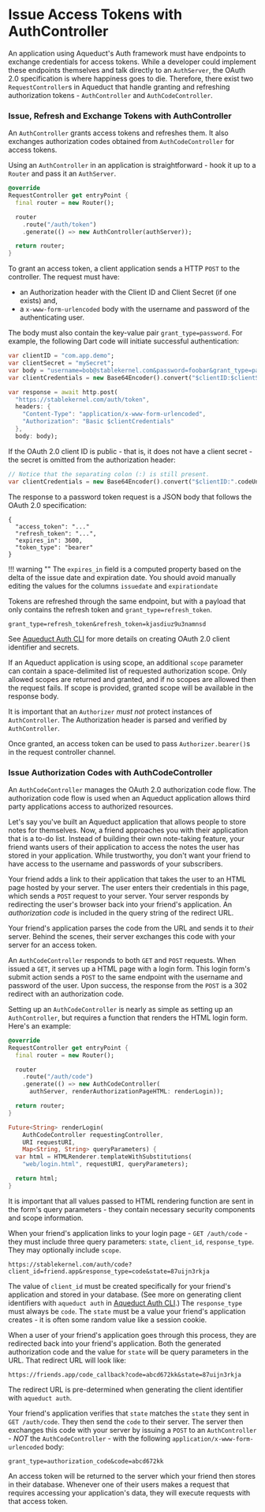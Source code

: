 # Issue Access Tokens with AuthController

An application using Aqueduct's Auth framework must have endpoints to exchange credentials for access tokens. While a developer could implement these endpoints themselves and talk directly to an `AuthServer`, the OAuth 2.0 specification is where happiness goes to die. Therefore, there exist two `RequestController`s in Aqueduct that handle granting and refreshing authorization tokens - `AuthController` and `AuthCodeController`.

### Issue, Refresh and Exchange Tokens with AuthController

An `AuthController` grants access tokens and refreshes them. It also exchanges authorization codes obtained from `AuthCodeController` for access tokens.

Using an `AuthController` in an application is straightforward - hook it up to a `Router` and pass it an `AuthServer`.

```dart
@override
RequestController get entryPoint {
  final router = new Router();

  router
    .route("/auth/token")
    .generate(() => new AuthController(authServer));

  return router;
}
```

To grant an access token, a client application sends a HTTP `POST` to the controller. The request must have:

- an Authorization header with the Client ID and Client Secret (if one exists) and,
- a `x-www-form-urlencoded` body with the username and password of the authenticating user.

The body must also contain the key-value pair `grant_type=password`. For example, the following Dart code will initiate successful authentication:

```dart
var clientID = "com.app.demo";
var clientSecret = "mySecret";
var body = "username=bob@stablekernel.com&password=foobar&grant_type=password";
var clientCredentials = new Base64Encoder().convert("$clientID:$clientSecret".codeUnits);

var response = await http.post(
  "https://stablekernel.com/auth/token",
  headers: {
    "Content-Type": "application/x-www-form-urlencoded",
    "Authorization": "Basic $clientCredentials"
  },
  body: body);
```

If the OAuth 2.0 client ID is public - that is, it does not have a client secret - the secret is omitted from the authorization header:

```dart
// Notice that the separating colon (:) is still present.
var clientCredentials = new Base64Encoder().convert("$clientID:".codeUnits);
```

The response to a password token request is a JSON body that follows the OAuth 2.0 specification:

```
{
  "access_token": "..."
  "refresh_token": "...",
  "expires_in": 3600,
  "token_type": "bearer"
}
```


!!! warning ""
    The `expires_in` field is a computed property based on the delta of the issue date and expiration date. You should avoid manually editing the values for the columns `issuedate` and `expirationdate`

Tokens are refreshed through the same endpoint, but with a payload that only contains the refresh token and `grant_type=refresh_token`.

```
grant_type=refresh_token&refresh_token=kjasdiuz9u3namnsd
```


See [Aqueduct Auth CLI](cli.md) for more details on creating OAuth 2.0 client identifier and secrets.

If an Aqueduct application is using scope, an additional `scope` parameter can contain a space-delimited list of requested authorization scope. Only allowed scopes are returned and granted, and if no scopes are allowed then the request fails. If scope is provided, granted scope will be available in the response body.

It is important that an `Authorizer` *must not* protect instances of `AuthController`. The Authorization header is parsed and verified by `AuthController`.

Once granted, an access token can be used to pass `Authorizer.bearer()`s in the request controller channel.

### Issue Authorization Codes with AuthCodeController

An `AuthCodeController` manages the OAuth 2.0 authorization code flow. The authorization code flow is used when an Aqueduct application allows third party applications access to authorized resources.

Let's say you've built an Aqueduct application that allows people to store notes for themselves. Now, a friend approaches you with their application that is a to-do list. Instead of building their own note-taking feature, your friend wants users of their application to access the notes the user has stored in your application. While trustworthy, you don't want your friend to have access to the username and passwords of your subscribers.

Your friend adds a link to their application that takes the user to an HTML page hosted by your server. The user enters their credentials in this page, which sends a `POST` request to your server. Your server responds by redirecting the user's browser back into your friend's application. An *authorization code* is included in the query string of the redirect URL.

Your friend's application parses the code from the URL and sends it to *their* server. Behind the scenes, their server exchanges this code with your server for an access token.

An `AuthCodeController` responds to both `GET` and `POST` requests. When issued a `GET`, it serves up a HTML page with a login form. This login form's submit action sends a `POST` to the same endpoint with the username and password of the user. Upon success, the response from the `POST` is a 302 redirect with an authorization code.

Setting up an `AuthCodeController` is nearly as simple as setting up an `AuthController`, but requires a function that renders the HTML login form. Here's an example:

```dart
@override
RequestController get entryPoint {
  final router = new Router();

  router
    .route("/auth/code")
    .generate(() => new AuthCodeController(
      authServer, renderAuthorizationPageHTML: renderLogin));

  return router;
}

Future<String> renderLogin(
    AuthCodeController requestingController,
    URI requestURI,
    Map<String, String> queryParameters) {
  var html = HTMLRenderer.templateWithSubstitutions(
    "web/login.html", requestURI, queryParameters);

  return html;
}
```

It is important that all values passed to HTML rendering function are sent in the form's query parameters - they contain necessary security components and scope information.

When your friend's application links to your login page - `GET /auth/code` - they must include three query parameters: `state`, `client_id`, `response_type`. They may optionally include `scope`.

```
https://stablekernel.com/auth/code?client_id=friend.app&response_type=code&state=87uijn3rkja
```

The value of `client_id` must be created specifically for your friend's application and stored in your database. (See more on generating client identifiers with `aqueduct auth` in [Aqueduct Auth CLI](cli.md).) The `response_type` must always be `code`. The `state` must be a value your friend's application creates - it is often some random value like a session cookie.

When a user of your friend's application goes through this process, they are redirected back into your friend's application. Both the generated authorization code and the value for `state` will be query parameters in the URL. That redirect URL will look like:

```
https://friends.app/code_callback?code=abcd672kk&state=87uijn3rkja
```

The redirect URL is pre-determined when generating the client identifier with `aqueduct auth`.

Your friend's application verifies that `state` matches the `state` they sent in `GET /auth/code`. They then send the `code` to their server. The server then exchanges this code with your server by issuing a `POST` to an `AuthController` - *NOT* the `AuthCodeController` - with the following `application/x-www-form-urlencoded` body:

```
grant_type=authorization_code&code=abcd672kk
```

An access token will be returned to the server which your friend then stores in their database. Whenever one of their users makes a request that requires accessing your application's data, they will execute requests with that access token.

